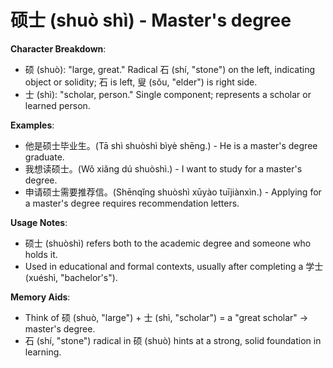 # **硕士 (shuò shì) - Master's degree**

**Character Breakdown**:  
- 硕 (shuò): "large, great." Radical 石 (shí, "stone") on the left, indicating object or solidity; 石 is left, 叟 (sǒu, "elder") is right side.  
- 士 (shì): "scholar, person." Single component; represents a scholar or learned person.

**Examples**:  
- 他是硕士毕业生。(Tā shì shuòshì bìyè shēng.) - He is a master's degree graduate.  
- 我想读硕士。(Wǒ xiǎng dú shuòshì.) - I want to study for a master's degree.  
- 申请硕士需要推荐信。(Shēnqǐng shuòshì xūyào tuījiànxìn.) - Applying for a master's degree requires recommendation letters.

**Usage Notes**:  
- 硕士 (shuòshì) refers both to the academic degree and someone who holds it.  
- Used in educational and formal contexts, usually after completing a 学士 (xuéshì, "bachelor's").

**Memory Aids**:  
- Think of 硕 (shuò, "large") + 士 (shì, "scholar") = a "great scholar" → master's degree.  
- 石 (shí, "stone") radical in 硕 (shuò) hints at a strong, solid foundation in learning.